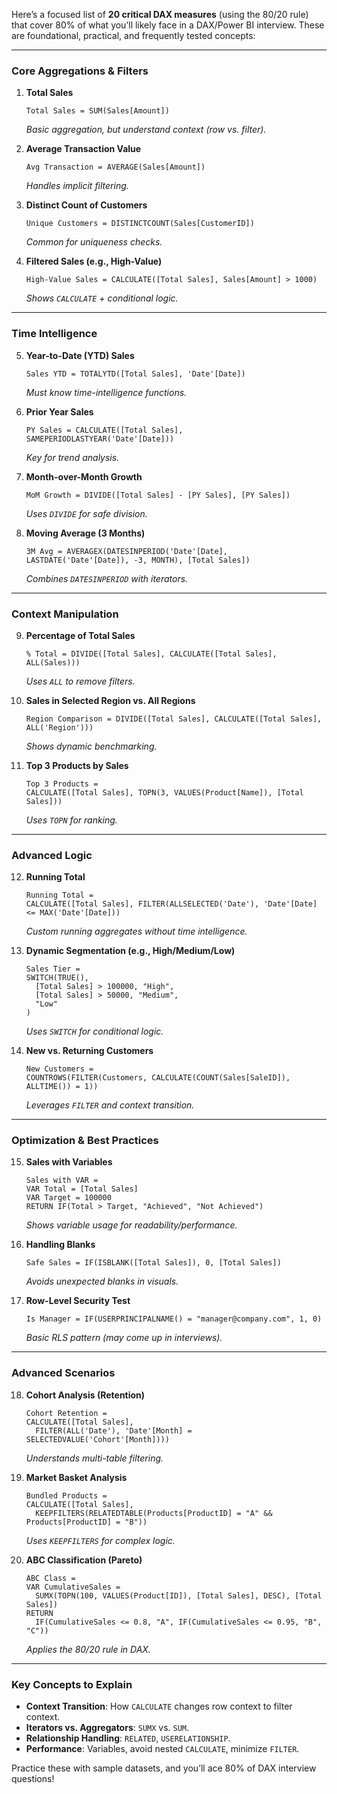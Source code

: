 Here’s a focused list of **20 critical DAX measures** (using the 80/20 rule) that cover 80% of what you’ll likely face in a DAX/Power BI interview. These are foundational, practical, and frequently tested concepts:

---

### **Core Aggregations & Filters**
1. **Total Sales**  
   ```DAX 
   Total Sales = SUM(Sales[Amount]) 
   ```  
   *Basic aggregation, but understand context (row vs. filter).*

2. **Average Transaction Value**  
   ```DAX 
   Avg Transaction = AVERAGE(Sales[Amount]) 
   ```  
   *Handles implicit filtering.*

3. **Distinct Count of Customers**  
   ```DAX 
   Unique Customers = DISTINCTCOUNT(Sales[CustomerID]) 
   ```  
   *Common for uniqueness checks.*

4. **Filtered Sales (e.g., High-Value)**  
   ```DAX 
   High-Value Sales = CALCULATE([Total Sales], Sales[Amount] > 1000) 
   ```  
   *Shows `CALCULATE` + conditional logic.*

---

### **Time Intelligence**
5. **Year-to-Date (YTD) Sales**  
   ```DAX 
   Sales YTD = TOTALYTD([Total Sales], 'Date'[Date]) 
   ```  
   *Must know time-intelligence functions.*

6. **Prior Year Sales**  
   ```DAX 
   PY Sales = CALCULATE([Total Sales], SAMEPERIODLASTYEAR('Date'[Date])) 
   ```  
   *Key for trend analysis.*

7. **Month-over-Month Growth**  
   ```DAX 
   MoM Growth = DIVIDE([Total Sales] - [PY Sales], [PY Sales]) 
   ```  
   *Uses `DIVIDE` for safe division.*

8. **Moving Average (3 Months)**  
   ```DAX 
   3M Avg = AVERAGEX(DATESINPERIOD('Date'[Date], LASTDATE('Date'[Date]), -3, MONTH), [Total Sales]) 
   ```  
   *Combines `DATESINPERIOD` with iterators.*

---

### **Context Manipulation**
9. **Percentage of Total Sales**  
   ```DAX 
   % Total = DIVIDE([Total Sales], CALCULATE([Total Sales], ALL(Sales))) 
   ```  
   *Uses `ALL` to remove filters.*

10. **Sales in Selected Region vs. All Regions**  
    ```DAX 
    Region Comparison = DIVIDE([Total Sales], CALCULATE([Total Sales], ALL('Region'))) 
    ```  
    *Shows dynamic benchmarking.*

11. **Top 3 Products by Sales**  
    ```DAX 
    Top 3 Products = 
    CALCULATE([Total Sales], TOPN(3, VALUES(Product[Name]), [Total Sales])) 
    ```  
    *Uses `TOPN` for ranking.*

---

### **Advanced Logic**
12. **Running Total**  
    ```DAX 
    Running Total = 
    CALCULATE([Total Sales], FILTER(ALLSELECTED('Date'), 'Date'[Date] <= MAX('Date'[Date])) 
    ```  
    *Custom running aggregates without time intelligence.*

13. **Dynamic Segmentation (e.g., High/Medium/Low)**  
    ```DAX 
    Sales Tier = 
    SWITCH(TRUE(),
      [Total Sales] > 100000, "High",
      [Total Sales] > 50000, "Medium",
      "Low"
    ) 
    ```  
    *Uses `SWITCH` for conditional logic.*

14. **New vs. Returning Customers**  
    ```DAX 
    New Customers = 
    COUNTROWS(FILTER(Customers, CALCULATE(COUNT(Sales[SaleID]), ALLTIME()) = 1)) 
    ```  
    *Leverages `FILTER` and context transition.*

---

### **Optimization & Best Practices**
15. **Sales with Variables**  
    ```DAX 
    Sales with VAR = 
    VAR Total = [Total Sales]
    VAR Target = 100000
    RETURN IF(Total > Target, "Achieved", "Not Achieved") 
    ```  
    *Shows variable usage for readability/performance.*

16. **Handling Blanks**  
    ```DAX 
    Safe Sales = IF(ISBLANK([Total Sales]), 0, [Total Sales]) 
    ```  
    *Avoids unexpected blanks in visuals.*

17. **Row-Level Security Test**  
    ```DAX 
    Is Manager = IF(USERPRINCIPALNAME() = "manager@company.com", 1, 0) 
    ```  
    *Basic RLS pattern (may come up in interviews).*

---

### **Advanced Scenarios**
18. **Cohort Analysis (Retention)**  
    ```DAX 
    Cohort Retention = 
    CALCULATE([Total Sales], 
      FILTER(ALL('Date'), 'Date'[Month] = SELECTEDVALUE('Cohort'[Month])))
    ```  
    *Understands multi-table filtering.*

19. **Market Basket Analysis**  
    ```DAX 
    Bundled Products = 
    CALCULATE([Total Sales], 
      KEEPFILTERS(RELATEDTABLE(Products[ProductID] = "A" && Products[ProductID] = "B")) 
    ```  
    *Uses `KEEPFILTERS` for complex logic.*

20. **ABC Classification (Pareto)**  
    ```DAX 
    ABC Class = 
    VAR CumulativeSales = 
      SUMX(TOPN(100, VALUES(Product[ID]), [Total Sales], DESC), [Total Sales])
    RETURN
      IF(CumulativeSales <= 0.8, "A", IF(CumulativeSales <= 0.95, "B", "C")) 
    ```  
    *Applies the 80/20 rule in DAX.*

---

### **Key Concepts to Explain**
- **Context Transition**: How `CALCULATE` changes row context to filter context.
- **Iterators vs. Aggregators**: `SUMX` vs. `SUM`.
- **Relationship Handling**: `RELATED`, `USERELATIONSHIP`.
- **Performance**: Variables, avoid nested `CALCULATE`, minimize `FILTER`.

Practice these with sample datasets, and you’ll ace 80% of DAX interview questions!
